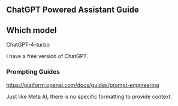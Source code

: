## ChatGPT Powered Assistant Guide


## Which model

ChatGPT-4-turbo

I have a free version of ChatGPT.

### Prompting Guides


https://platform.openai.com/docs/guides/prompt-engineering


Just like Meta AI, there is no specific formatting to provide context.